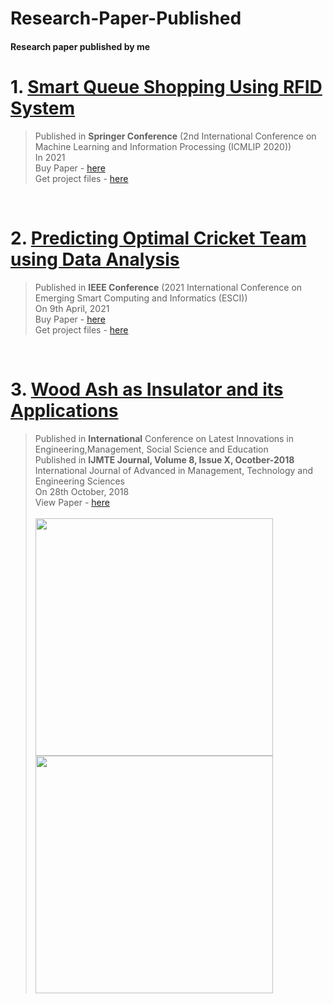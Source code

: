 # Research-Paper-Published
#### Research paper published by me


# 1. [Smart Queue Shopping Using RFID System](https://www.springer.com/gp/book/9789813348585)      
> Published in **Springer Conference** (2nd International Conference on Machine Learning and Information Processing (ICMLIP 2020)) <br>
> In 2021 <br>
> Buy Paper - [here](https://www.springer.com/gp/book/9789813348585#aboutBook)  <br>
> Get project files - [here](https://github.com/abhijitgawai/Smart-Queue-Shoping) <br>
<br>

# 2. [Predicting Optimal Cricket Team using Data Analysis](https://ieeexplore.ieee.org/document/9396861)
> Published in **IEEE Conference** (2021 International Conference on Emerging Smart Computing and Informatics (ESCI)) <br>
> On 9th April, 2021<br>
> Buy Paper - [here](https://ieeexplore.ieee.org/document/9396861)  <br>
> Get project files - [here](https://github.com/abhijitgawai/Predecting-Optimal-Cricket-Team-Using-Data-Analysis) <br>

<br>

# 3. [Wood Ash as Insulator and its Applications](http://www.ijamtes.org/VOL-8-ISSUE-10-2018-3/)
> Published in **International** Conference on Latest Innovations in Engineering,Management, Social Science and Education <br>
> Published in **IJMTE Journal, Volume 8, Issue X, Ocotber-2018** International Journal of Advanced in Management, Technology and Engineering Sciences <br>
> On 28th October, 2018<br> 
> View Paper - [here](http://www.ijamtes.org/gallery/268.%20oct%20ijmte%20-%20cw.pdf)   <br> <br>
><img src="https://user-images.githubusercontent.com/45332512/132317997-801265db-bc5a-4f22-b791-b5495b381d1b.png" width="380"/> <img src="https://user-images.githubusercontent.com/45332512/132318052-d30dfb0a-81ea-42d3-be76-32fe08409fcb.png" width="380"/>
